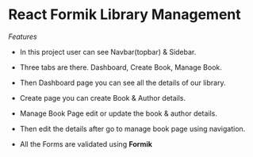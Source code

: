 # React Formik Library Management

<i>Features</i>

- In this project user can see Navbar(topbar) & Sidebar.

- Three tabs are there. Dashboard, Create Book, Manage Book.

- Then Dashboard page you can see all the details of our library.

- Create page you can create Book & Author details.

- Manage Book Page edit or update the book & author details.

- Then edit the details after go to manage book page using navigation.

- All the Forms are validated using <b>Formik</b>

